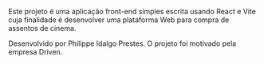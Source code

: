 Este projeto é uma aplicação front-end simples escrita usando React e Vite cuja finalidade é desenvolver uma plataforma Web para compra de assentos de cinema.

Desenvolvido por Philippe Idalgo Prestes.
O projeto foi motivado pela empresa Driven.
